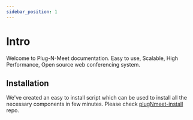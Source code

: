 ```yaml
---
sidebar_position: 1
---
```


# Intro

Welcome to Plug-N-Meet documentation. Easy to use, Scalable, High Performance, Open source web conferencing system.

## Installation

We've created an easy to install script which can be used to install all the necessary components in few minutes. Please check [plugNmeet-install](https://github.com/mynaparrot/plugNmeet-install) repo.
